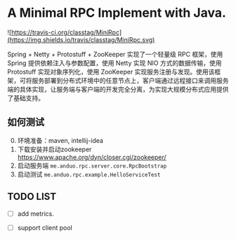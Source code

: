 A Minimal RPC Implement with Java.
===========
![https://travis-ci.org/classtag/MiniRpc](https://img.shields.io/travis/classtag/MiniRpc.svg)

Spring + Netty + Protostuff + ZooKeeper 实现了一个轻量级 RPC 框架，使用 Spring 提供依赖注入与参数配置，使用 Netty 实现 NIO 方式的数据传输，使用 Protostuff 实现对象序列化，使用 ZooKeeper 实现服务注册与发现。使用该框架，可将服务部署到分布式环境中的任意节点上，客户端通过远程接口来调用服务端的具体实现，让服务端与客户端的开发完全分离，为实现大规模分布式应用提供了基础支持。


## 如何测试

0. 环境准备：maven, intellij-idea
1. 下载安装并启动zookeeper  https://www.apache.org/dyn/closer.cgi/zookeeper/
2. 启动服务端 `me.anduo.rpc.server.core.RpcBootstrap`
3. 启动测试 `me.anduo.rpc.example.HelloServiceTest`


## TODO LIST
- [ ] add metrics.
- [ ] support client pool





